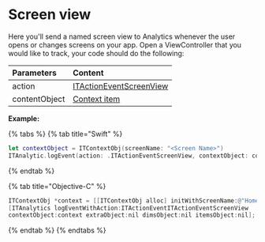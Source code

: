 # Screen view

Here you'll send a named screen view to Analytics whenever the user opens or changes screens on your app. Open a ViewController that you would like to track, your code should do the following:

|  **Parameters** |  **Content** |
| :--- | :--- |
| action |  [ITActionEventScreenView](../tracking-event/log-event.md) |
| contentObject | [ Context item](../tracking-parameters/context-param.md) |

 **Example:**

{% tabs %}
{% tab title="Swift" %}
```swift
let contextObject = ITContextObj(screenName: "<Screen Name>")
ITAnalytic.logEvent(action: .ITActionEventScreenView, contextObject: contextObject)
```
{% endtab %}

{% tab title="Objective-C" %}
```objectivec
ITContextObj *context = [[ITContextObj alloc] initWithScreenName:@"HomeViewController"];
[ITAnalytics logEventWithAction:ITActionEventITActionEventScreenView
contextObject:context extraObject:nil dimsObject:nil itemsObject:nil];
```
{% endtab %}
{% endtabs %}

